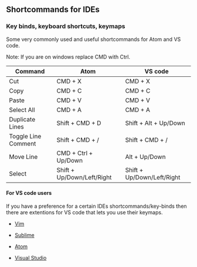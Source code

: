 ## Shortcommands for IDEs
### Key binds, keyboard shortcuts, keymaps


Some very commonly used and useful shortcommands for Atom and VS code.

Note: If you are on windows replace CMD with Ctrl.

| Command | Atom | VS code |
|---------|--------------------------|----------------------------|
| Cut | CMD + X | CMD + X |
| Copy | CMD + C | CMD + C |
| Paste | CMD + V | CMD + V |
| Select All | CMD + A | CMD + A |
| Duplicate Lines | Shift + CMD + D | Shift + Alt + Up/Down |
| Toggle Line Comment | Shift + CMD + / | Shift + CMD + / |
| Move Line | CMD + Ctrl + Up/Down | Alt + Up/Down |
| Select | Shift + Up/Down/Left/Right | Shift + Up/Down/Left/Right |


#### For VS code users

If you have a preference for a certain IDEs shortcommands/key-binds then there are extentions for VS code that lets you use their keymaps.

* [Vim](https://marketplace.visualstudio.com/items?itemName=vscodevim.vim)

* [Sublime](https://marketplace.visualstudio.com/items?itemName=ms-vscode.sublime-keybindings)

* [Atom](https://marketplace.visualstudio.com/items?itemName=ms-vscode.atom-keybindings)

* [Visual Studio](https://marketplace.visualstudio.com/items?itemName=ms-vscode.vs-keybindings)